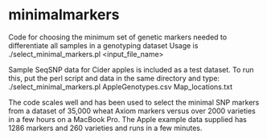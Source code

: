 # minimalmarkers
Code for choosing the minimum set of genetic markers needed to differentiate all samples in a genotyping dataset
Usage is ./select_minimal_markers.pl <input_file_name> <optional map file>

Sample SeqSNP data for Cider apples is included as a test dataset.  To run this, put the perl script and data in the same directory and type:
./select_minimal_markers.pl AppleGenotypes.csv Map_locations.txt

The code scales well and has been used to select the minimal SNP markers from a dataset of 35,000 wheat Axiom markers versus over 2000 varieties in a few hours on a MacBook Pro. The Apple example data supplied has 1286 markers and 260 varieties and runs in a few minutes. 

